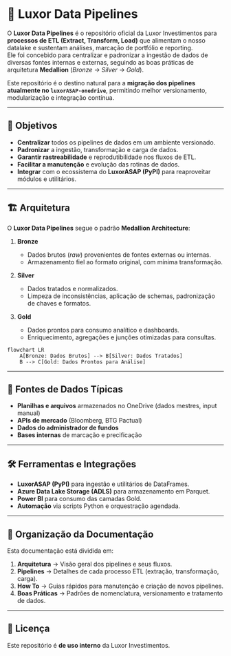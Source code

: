 # 🚀 Luxor Data Pipelines

O **Luxor Data Pipelines** é o repositório oficial da Luxor Investimentos para **processos de ETL (Extract, Transform, Load)** que alimentam o nosso datalake e sustentam análises, marcação de portfólio e reporting.  
Ele foi concebido para centralizar e padronizar a ingestão de dados de diversas fontes internas e externas, seguindo as boas práticas de arquitetura **Medallion** (*Bronze → Silver → Gold*).

Este repositório é o destino natural para a **migração dos pipelines atualmente no `luxorASAP-onedrive`**, permitindo melhor versionamento, modularização e integração contínua.

---

## 📌 Objetivos

- **Centralizar** todos os pipelines de dados em um ambiente versionado.
- **Padronizar** a ingestão, transformação e carga de dados.
- **Garantir rastreabilidade** e reprodutibilidade nos fluxos de ETL.
- **Facilitar a manutenção** e evolução das rotinas de dados.
- **Integrar** com o ecossistema do **LuxorASAP (PyPI)** para reaproveitar módulos e utilitários.

---

## 🏗 Arquitetura

O **Luxor Data Pipelines** segue o padrão **Medallion Architecture**:

1. **Bronze**  
   - Dados brutos (*raw*) provenientes de fontes externas ou internas.  
   - Armazenamento fiel ao formato original, com mínima transformação.  

2. **Silver**  
   - Dados tratados e normalizados.  
   - Limpeza de inconsistências, aplicação de schemas, padronização de chaves e formatos.  

3. **Gold**  
   - Dados prontos para consumo analítico e dashboards.  
   - Enriquecimento, agregações e junções otimizadas para consultas.

```mermaid
flowchart LR
    A[Bronze: Dados Brutos] --> B[Silver: Dados Tratados]
    B --> C[Gold: Dados Prontos para Análise]
```

---

## 🔌 Fontes de Dados Típicas

- **Planilhas e arquivos** armazenados no OneDrive (dados mestres, input manual)
- **APIs de mercado** (Bloomberg, BTG Pactual)
- **Dados do administrador de fundos**
- **Bases internas** de marcação e precificação

---

## 🛠 Ferramentas e Integrações

- **LuxorASAP (PyPI)** para ingestão e utilitários de DataFrames.
- **Azure Data Lake Storage (ADLS)** para armazenamento em Parquet.
- **Power BI** para consumo das camadas Gold.
- **Automação** via scripts Python e orquestração agendada.

---

## 📂 Organização da Documentação

Esta documentação está dividida em:

1. **Arquitetura** → Visão geral dos pipelines e seus fluxos.
2. **Pipelines** → Detalhes de cada processo ETL (extração, transformação, carga).
3. **How To** → Guias rápidos para manutenção e criação de novos pipelines.
4. **Boas Práticas** → Padrões de nomenclatura, versionamento e tratamento de dados.

---

## 📄 Licença

Este repositório é **de uso interno** da Luxor Investimentos.
